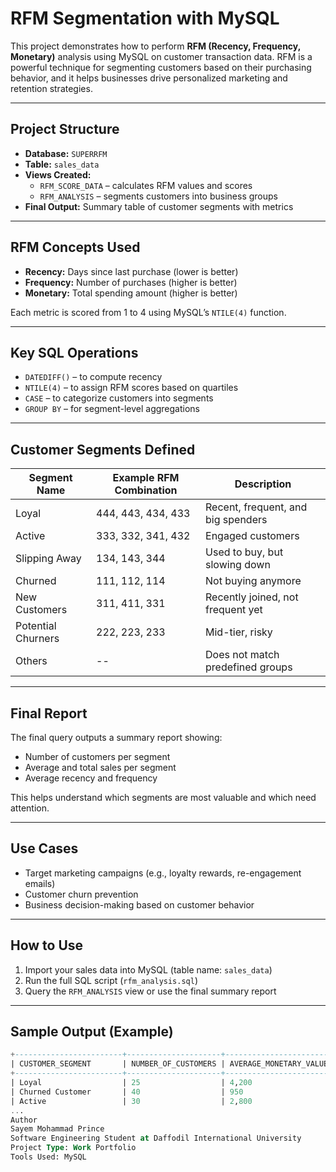 # RFM Segmentation with MySQL

This project demonstrates how to perform **RFM (Recency, Frequency, Monetary)** analysis using MySQL on customer transaction data. RFM is a powerful technique for segmenting customers based on their purchasing behavior, and it helps businesses drive personalized marketing and retention strategies.

---

##  Project Structure

- **Database:** `SUPERRFM`
- **Table:** `sales_data`
- **Views Created:**
  - `RFM_SCORE_DATA` – calculates RFM values and scores
  - `RFM_ANALYSIS` – segments customers into business groups
- **Final Output:** Summary table of customer segments with metrics

---

## RFM Concepts Used

- **Recency:** Days since last purchase (lower is better)
- **Frequency:** Number of purchases (higher is better)
- **Monetary:** Total spending amount (higher is better)

Each metric is scored from 1 to 4 using MySQL’s `NTILE(4)` function.

---

## Key SQL Operations

- `DATEDIFF()` – to compute recency
- `NTILE(4)` – to assign RFM scores based on quartiles
- `CASE` – to categorize customers into segments
- `GROUP BY` – for segment-level aggregations

---

##  Customer Segments Defined

| Segment Name              | Example RFM Combination | Description |
|--------------------------|--------------------------|-------------|
| Loyal                    | 444, 443, 434, 433       | Recent, frequent, and big spenders |
| Active                   | 333, 332, 341, 432       | Engaged customers |
| Slipping Away            | 134, 143, 344            | Used to buy, but slowing down |
| Churned                  | 111, 112, 114            | Not buying anymore |
| New Customers            | 311, 411, 331            | Recently joined, not frequent yet |
| Potential Churners       | 222, 223, 233            | Mid-tier, risky |
| Others                   | --                       | Does not match predefined groups |

---

##  Final Report

The final query outputs a summary report showing:

- Number of customers per segment
- Average and total sales per segment
- Average recency and frequency

This helps understand which segments are most valuable and which need attention.

---

## Use Cases

- Target marketing campaigns (e.g., loyalty rewards, re-engagement emails)
- Customer churn prevention
- Business decision-making based on customer behavior

---

##  How to Use

1. Import your sales data into MySQL (table name: `sales_data`)
2. Run the full SQL script (`rfm_analysis.sql`)
3. Query the `RFM_ANALYSIS` view or use the final summary report

---

##  Sample Output (Example)

```sql
+------------------------+---------------------+--------------------------+--------------+--------------+-------------------+
| CUSTOMER_SEGMENT       | NUMBER_OF_CUSTOMERS | AVERAGE_MONETARY_VALUE  | TOTAL_SALES  | AVG_RECENCY  | AVG_FREQUENCY     |
+------------------------+---------------------+--------------------------+--------------+--------------+-------------------+
| Loyal                  | 25                  | 4,200                    | 105,000      | 12           | 8.3               |
| Churned Customer       | 40                  | 950                      | 38,000       | 142          | 2.1               |
| Active                 | 30                  | 2,800                    | 84,000       | 25           | 6.7               |
...
Author
Sayem Mohammad Prince
Software Engineering Student at Daffodil International University
Project Type: Work Portfolio
Tools Used: MySQL